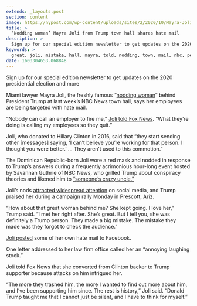 ```yaml
--- 
extends: _layouts.post 
section: content 
image: https://nypost.com/wp-content/uploads/sites/2/2020/10/Mayra-Joli-01.jpg?quality=90&strip=all&w=1200 
title: > 
  ‘Nodding woman’ Mayra Joli from Trump town hall shares hate mail 
description: > 
  Sign up for our special edition newsletter to get updates on the 2020 presidential election and moreMiami lawyer Mayra Joli, the freshly famous “nodding woman” behind President Trump at last week’s NBC News town hall, says her employees are being targeted with hate mail.“Nobody can call an employer to fire me,” Joli told Fox News.But I tell you, she was definitely a Trump person.The mistake they made was they forgot to check the audience.”Joli posted some of her own hate mail to Facebook.“Donald Trump taught me that I cannot just be silent, and I have to think for myself.” 
keywords: > 
  great, joli, mistake, hall, mayra, told, nodding, town, mail, nbc, person, woman, fox, shares, hate, trump 
date: 1603304653.068848 
--- 
```

<div><p>Sign up for our special edition newsletter to get updates on the 2020 presidential election and more</p><p>Miami lawyer Mayra Joli, the freshly famous &#8220;<a href="https://nypost.com/2020/10/15/mystery-nodding-woman-behind-trump-steals-show-at-nbc-town-hall/">nodding woman</a>&#8221; behind President Trump at last week&#8217;s NBC News town hall, says her employees are being targeted with hate mail.</p>
<p>&#8220;Nobody can call an employer to fire me,&#8221; <a href="https://www.foxnews.com/politics/nodding-lady-trump-town-hall-hate-messages" target="_blank" rel="noopener noreferrer">Joli told Fox News</a>. &#8220;What they&#8217;re doing is calling my employees so they quit.&#8221;</p>
<p>Joli, who donated to Hillary Clinton in 2016, said that &#8220;they start sending other [messages] saying, &#8216;I can&#8217;t believe you&#8217;re working for that person. I thought you were better.&#8217; &#8230; They aren&#8217;t used to this commotion.&#8221;</p>
<p>The Dominican Republic-born Joli wore a red mask and nodded in response to Trump&#8217;s answers during a frequently acrimonious hour-long event hosted by Savannah Guthrie of NBC News, who grilled Trump about conspiracy theories and likened him to <a href="https://nypost.com/2020/10/15/trump-clashes-with-savannah-guthrie-on-qanon-white-supremacists/?preview_id=16463462">&#8220;someone&#8217;s crazy uncle.&#8221;</a></p>
<p>Joli&#8217;s nods <a href="https://nypost.com/2020/10/16/who-is-mayra-joli-nodding-woman-behind-trump-at-town-hall/">attracted widespread attention</a> on social media, and Trump praised her during a campaign rally Monday in Prescott, Ariz.</p>
<p>&#8220;How about that great woman behind me? She kept going. I love her,&#8221; Trump said. &#8220;I met her right after. She&#8217;s great. But I tell you, she was definitely a Trump person. They made a big mistake. The mistake they made was they forgot to check the audience.&#8221;</p>
<p><a href="https://www.facebook.com/photo?fbid=10157645918878365&amp;set=pcb.10157645918938365" rel="noopener noreferrer" target="_blank">Joli posted</a> some of her own hate mail to Facebook.</p>
<p>One letter addressed to her law firm office called her an &#8220;annoying laughing stock.&#8221;</p>
<p>Joli told Fox News that she converted from Clinton backer to Trump supporter because attacks on him intrigued her.</p>
 
<p>&#8220;The more they trashed him, the more I wanted to find out more about him, and I&#8217;ve been supporting him since. The rest is history,&#8221; Joli said. &#8220;Donald Trump taught me that I cannot just be silent, and I have to think for myself.&#8221;</p>
			</div>
